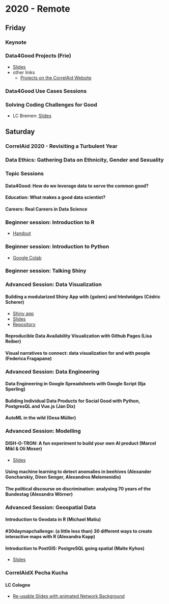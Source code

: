 # 2020 - Remote

## Friday

### Keynote

### Data4Good Projects \(Frie\)

* [Slides](https://docs.google.com/presentation/d/1re5KGBdJibL-aICXIpTx_2YMgDR4FyqQtkGat_bKKtQ/edit?usp=sharing)
* other links
  * [Projects on the CorrelAid Website](https://correlaid.org/projects)

### Data4Good Use Cases Sessions

### Solving Coding Challenges for Good

* LC Bremen: [Slides](https://rawcdn.githack.com/CorrelAid/correlaidx-challenge-bremen/master/correlcon-talk/correlcon-slides.html)

## Saturday

### CorrelAid 2020 - Revisiting a Turbulent Year

### Data Ethics: Gathering Data on Ethnicity, Gender and Sexuality

### Topic Sessions

#### Data4Good: How do we leverage data to serve the common good?

#### Education: What makes a good data scientist?

#### Careers: Real Careers in Data Science

### Beginner session: Introduction to R

* [Handout](https://mirka-henninger.de/CorrelCon/Handout_CorrelCon.pdf)

### Beginner session: Introduction to Python

* [Google Colab](https://colab.research.google.com/github/pythontsunami/teaching/blob/intro/0_intro.ipynb)

### Beginner session: Talking Shiny

### Advanced Session: Data Visualization

#### Building a modularized Shiny App with {golem} and htmlwidges \(Cédric Scherer\)

* [Shiny app](https://cedric-scherer.shinyapps.io/correlcon2020_golem_html_widgets/)
* [Slides](https://cedricscherer.netlify.app/slides/CorrelCon2020_ShinyGolemHtml.pdf)
* [Repository](https://github.com/Z3tt/CorrelCon)

#### Reproducible Data Availability Visualization with Github Pages \(Lisa Reiber\)

#### Visual narratives to connect: data visualization for and with people \(Federica Fragapane\)

### Advanced Session: Data Engineering

#### Data Engineering in Google Spreadsheets with Google Script \(Ilja Sperling\)

#### Building Individual Data Products for Social Good with Python, PostgresQL and Vue.js \(Jan Dix\)

#### AutoML in the wild \(Gesa Müller\)

### Advanced Session: Modelling

#### DISH-O-TRON: A fun experiment to build your own AI product \(Marcel Mikl & Oli Moser\)

* [Slides](https://docs.google.com/presentation/d/1BuKYjXtqXVEKDJJV5k08-_yl6VUPrgGGn6z2gJLhSUo/edit?usp=sharing)

#### Using machine learning to detect anomalies in beehives \(Alexander Goncharskiy, Diren Senger, Alexandros Melemenidis\)

#### The political discourse on discrimination: analysing 70 years of the Bundestag \(Alexandra Wörner\)

### Advanced Session: Geospatial Data

#### Introduction to Geodata in R \(Michael Matiu\)

#### \#30daymapchallenge: \(a little less than\) 30 different ways to create interactive maps with R \(Alexandra Kapp\)

#### Introduction to PostGIS: PostgreSQL going spatial \(Malte Kyhos\)

* [Slides](https://mkyhos.github.io/talk_postgis/)

### CorrelAidX Pecha Kucha

#### LC Cologne
* [Re-usable Slides with animated Network Background](https://github.com/Studentenfutter/CorrelAid-Presentations/tree/main/2020_11_07%20CorrelCon)


